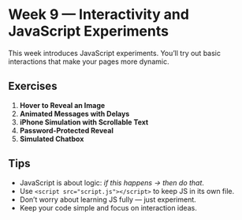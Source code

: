 # Week 9 — Interactivity and JavaScript Experiments

This week introduces JavaScript experiments. You’ll try out basic interactions that make your pages more dynamic.

## Exercises
1. **Hover to Reveal an Image**  
2. **Animated Messages with Delays**  
3. **iPhone Simulation with Scrollable Text**  
4. **Password-Protected Reveal**  
5. **Simulated Chatbox**

## Tips
- JavaScript is about logic: *if this happens → then do that*.  
- Use `<script src="script.js"></script>` to keep JS in its own file.  
- Don’t worry about learning JS fully — just experiment.  
- Keep your code simple and focus on interaction ideas.
